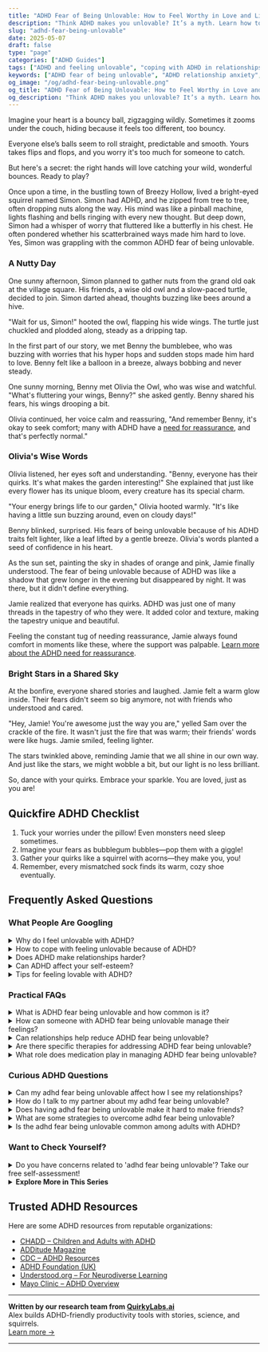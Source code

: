 ```yaml
---
title: "ADHD Fear of Being Unlovable: How to Feel Worthy in Love and Life"
description: "Think ADHD makes you unlovable? It’s a myth. Learn how to break free from fear, nurture self-worth, and build connections rooted in the real you."
slug: "adhd-fear-being-unlovable"
date: 2025-05-07
draft: false
type: "page"
categories: ["ADHD Guides"]
tags: ["ADHD and feeling unlovable", "coping with ADHD in relationships", "ADHD emotional regulation", "ADHD and relationship anxiety", "self-acceptance with ADHD", "managing ADHD symptoms in love", "ADHD adult love life"]
keywords: ["ADHD fear of being unlovable", "ADHD relationship anxiety", "self-worth with ADHD", "ADHD and emotional connection", "coping with ADHD in love", "ADHD and attachment", "adult ADHD self-acceptance"]
og_image: "/og/adhd-fear-being-unlovable.png"
og_title: "ADHD Fear of Being Unlovable: How to Feel Worthy in Love and Life"
og_description: "Think ADHD makes you unlovable? It’s a myth. Learn how to break free from fear, nurture self-worth, and build connections rooted in the real you."
---
```



Imagine your heart is a bouncy ball, zigzagging wildly. Sometimes it zooms under the couch, hiding because it feels too different, too bouncy.

Everyone else’s balls seem to roll straight, predictable and smooth. Yours takes flips and flops, and you worry it's too much for someone to catch.

But here's a secret: the right hands will love catching your wild, wonderful bounces. Ready to play?

Once upon a time, in the bustling town of Breezy Hollow, lived a bright-eyed squirrel named Simon. Simon had ADHD, and he zipped from tree to tree, often dropping nuts along the way. His mind was like a pinball machine, lights flashing and bells ringing with every new thought. But deep down, Simon had a whisper of worry that fluttered like a butterfly in his chest. He often pondered whether his scatterbrained ways made him hard to love. Yes, Simon was grappling with the common ADHD fear of being unlovable.

### A Nutty Day

One sunny afternoon, Simon planned to gather nuts from the grand old oak at the village square. His friends, a wise old owl and a slow-paced turtle, decided to join. Simon darted ahead, thoughts buzzing like bees around a hive.

"Wait for us, Simon!" hooted the owl, flapping his wide wings. The turtle just chuckled and plodded along, steady as a dripping tap.

In the first part of our story, we met Benny the bumblebee, who was buzzing with worries that his hyper hops and sudden stops made him hard to love. Benny felt like a balloon in a breeze, always bobbing and never steady.

One sunny morning, Benny met Olivia the Owl, who was wise and watchful. "What's fluttering your wings, Benny?" she asked gently. Benny shared his fears, his wings drooping a bit.

Olivia continued, her voice calm and reassuring, "And remember Benny, it's okay to seek comfort; many with ADHD have a [need for reassurance](/pages/adhd-need-for-reassurance), and that's perfectly normal."

### Olivia's Wise Words

Olivia listened, her eyes soft and understanding. "Benny, everyone has their quirks. It's what makes the garden interesting!" She explained that just like every flower has its unique bloom, every creature has its special charm.

"Your energy brings life to our garden," Olivia hooted warmly. "It's like having a little sun buzzing around, even on cloudy days!"

Benny blinked, surprised. His fears of being unlovable because of his ADHD traits felt lighter, like a leaf lifted by a gentle breeze. Olivia's words planted a seed of confidence in his heart.

As the sun set, painting the sky in shades of orange and pink, Jamie finally understood. The fear of being unlovable because of ADHD was like a shadow that grew longer in the evening but disappeared by night. It was there, but it didn't define everything.

Jamie realized that everyone has quirks. ADHD was just one of many threads in the tapestry of who they were. It added color and texture, making the tapestry unique and beautiful.

Feeling the constant tug of needing reassurance, Jamie always found comfort in moments like these, where the support was palpable. [Learn more about the ADHD need for reassurance](/pages/adhd-need-for-reassurance/).

### Bright Stars in a Shared Sky

At the bonfire, everyone shared stories and laughed. Jamie felt a warm glow inside. Their fears didn't seem so big anymore, not with friends who understood and cared.

"Hey, Jamie! You're awesome just the way you are," yelled Sam over the crackle of the fire. It wasn't just the fire that was warm; their friends' words were like hugs. Jamie smiled, feeling lighter.

The stars twinkled above, reminding Jamie that we all shine in our own way. And just like the stars, we might wobble a bit, but our light is no less brilliant.

So, dance with your quirks. Embrace your sparkle. You are loved, just as you are!

## Quickfire ADHD Checklist

1. Tuck your worries under the pillow! Even monsters need sleep sometimes.
2. Imagine your fears as bubblegum bubbles—pop them with a giggle!
3. Gather your quirks like a squirrel with acorns—they make you, you!
4. Remember, every mismatched sock finds its warm, cozy shoe eventually.

## Frequently Asked Questions



### What People Are Googling

<details><summary>Why do I feel unlovable with ADHD?</summary><p>Feeling unlovable is a common sentiment when you're dealing with ADHD, and it's really tough to feel that way. Remember, ADHD can sometimes make social interactions and maintaining relationships a bit more challenging, which might lead you to feel misunderstood or isolated. It's important to know that your worth isn't defined by ADHD or any single aspect of your life. Embracing your whole self, including your ADHD, can help you see the unique qualities and strengths you bring to your relationships. You are definitely lovable just as you are!</p></details>
<details><summary>How to cope with feeling unlovable because of ADHD?</summary><p>Oh, I understand how tough those feelings can be, but remember, your worth is not diminished by your ADHD. One helpful approach is to connect with others who share similar experiences, which can provide both comfort and perspective. Additionally, exploring your strengths and accomplishments can boost your self-esteem. Lastly, consider speaking with a therapist or coach who specializes in ADHD, as they can offer strategies tailored specifically to you and remind you of the unique qualities you bring to the world. You're truly valuable, just as you are!</p></details>
<details><summary>Does ADHD make relationships harder?</summary><p>Absolutely, navigating relationships with ADHD can indeed present its own set of challenges, but you're definitely not alone in this. ADHD can affect communication, attention, and emotional regulation, which are key components in maintaining healthy relationships. However, understanding and awareness can go a long way. Open dialogue about your needs and experiences with your loved ones can help build stronger bonds and mutual understanding. Remember, every relationship has its ups and downs, and having ADHD just adds a unique layer to the adventure.</p></details>
<details><summary>Can ADHD affect your self-esteem?</summary><p>Absolutely, it's quite common for ADHD to impact one's self-esteem. The challenges of managing daily tasks, keeping up with schedules, or even maintaining relationships can sometimes feel overwhelming and may lead to feelings of frustration or self-doubt. It's important to remember that these difficulties aren't a reflection of your worth or abilities; they're just a part of how your brain is wired. Recognizing your unique strengths and finding strategies that work for you can really help in boosting your confidence and embracing your wonderful qualities.</p></details>
<details><summary>Tips for feeling lovable with ADHD?</summary><p>Absolutely, feeling lovable with ADHD can sometimes be challenging, but remember, your ADHD is just one part of the beautiful tapestry that makes you, you! Start by celebrating your unique strengths and quirks—maybe it’s your creativity, your empathy, or your problem-solving skills. Surround yourself with supportive friends and family who appreciate you for who you are and remind you of your worth. Lastly, practice self-compassion. Speak to yourself with kindness and understanding, especially on tougher days. These steps can help you see just how lovable you truly are.</p></details>



### Practical FAQs

<details><summary>What is ADHD fear being unlovable and how common is it?</summary><p>Feeling like you might be unlovable because of your ADHD is actually quite common, and you’re definitely not alone in this worry. Many with ADHD struggle with feelings of inadequacy or fear that their unique traits might make them less loveable. It’s important to remember that ADHD comes with many strengths as well—creativity, passion, and the ability to think outside the box, just to name a few. Embracing all parts of yourself, including your ADHD, can help you see how lovable you truly are, to others and to yourself.</p></details>
<details><summary>How can someone with ADHD fear being unlovable manage their feelings?</summary><p>Hello there! First off, it's really important to know that feeling this way isn't uncommon, and you're definitely not alone in these feelings. A good step towards managing these feelings is by gently reminding yourself of your unique qualities and the love you offer to others. Consider seeking support through therapy or ADHD coaching where you can explore these feelings in a safe space and develop strategies to reinforce your self-esteem. Also, connecting with others who have ADHD can be incredibly validating—you'll likely find that many share similar feelings and can offer both support and understanding.</p></details>
<details><summary>Can relationships help reduce ADHD fear being unlovable?</summary><p>Absolutely, relationships can indeed play a significant role in mitigating feelings of being unlovable that some with ADHD might experience. When you're surrounded by understanding friends or partners, it becomes easier to see your own worth through their eyes. These relationships provide not just reassurance but also acceptance, which can be incredibly soothing. Remember, the right people will appreciate your unique qualities and contribute positively to your self-esteem.</p></details>
<details><summary>Are there specific therapies for addressing ADHD fear being unlovable?</summary><p>Absolutely, and it's great that you're reaching out about this. Many people with ADHD experience fears around being unlovable, and therapy can be really beneficial in addressing these feelings. Cognitive Behavioral Therapy (CBT) is particularly helpful as it can assist in challenging and changing unhelpful thought patterns. Another supportive approach is Acceptance and Commitment Therapy (ACT), which focuses on accepting feelings without judgment and committing to actions that align with your values. Both of these therapies provide effective tools to help manage and alleviate the fears associated with feeling unlovable. Remember, seeking help is a strong and loving step towards caring for yourself.</p></details>
<details><summary>What role does medication play in managing ADHD fear being unlovable?</summary><p>Medication can be a supportive tool in managing ADHD, particularly when feelings like fearing you're unlovable come into play. These medications primarily help improve focus and reduce impulsivity and hyperactivity, which can sometimes lead to smoother social interactions and stronger relationships. When you feel more in control of your symptoms, it might be easier to see your own worth and build confidence in your lovability. Remember, though, medication is just one part of the whole picture, and working with a therapist or coach can also help you navigate these emotional challenges.</p></details>



### Curious ADHD Questions

<details><summary>Can my adhd fear being unlovable affect how I see my relationships?</summary><p>Absolutely, feeling unlovable is a common concern among people with ADHD, and it can definitely color how you view your relationships. When ADHD makes it tough to meet certain social expectations, it’s easy to mistakenly believe that you're less worthy of love. But remember, your value isn't determined by perfect consistency or flawless interactions. Embracing your unique strengths and openly communicating your needs can help build more understanding and fulfilling relationships.</p></details>
<details><summary>How do I talk to my partner about my adhd fear being unlovable?</summary><p>Opening up about such vulnerable feelings can be really tough, but it's wonderful that you're considering sharing your thoughts with your partner. A good start might be to choose a quiet, comfortable time when you both are relaxed and not rushed. You could say something like, "I've been feeling a bit anxious about how my ADHD might affect how you see me, and I'd love to talk about it with you." This honest and gentle approach invites your partner into your feelings without pressure, making it easier for them to understand and support you. Remember, sharing your fears not only lightens your burden but also deepens the connection between you two.</p></details>
<details><summary>Does having adhd fear being unlovable make it hard to make friends?</summary><p>Absolutely, feeling like you might be unlovable because of ADHD can definitely make it tough to reach out and make connections with others. It's important to remember that ADHD is just a part of who you are, not the entirety of your worth or your personality. Many people find that the qualities that make them unique because of ADHD, like creativity, enthusiasm, and the ability to think outside the box, are actually quite lovable. It might help to take small steps towards friendship, focusing on common interests and shared experiences, and remember, everyone has something special about them that can draw others in.</p></details>
<details><summary>What are some strategies to overcome adhd fear being unlovable?</summary><p>Feeling unlovable is a common worry, and it's especially tough when ADHD adds its own twists. First, remind yourself that ADHD is a part of you, but it doesn't define your worth or your capacity to be loved. Building a support network of friends, family, or even online communities who understand and share your experiences can be incredibly affirming. Also, working with a therapist or coach who specializes in ADHD can help you develop strategies to manage these feelings and recognize your unique strengths and qualities. Remember, you are absolutely worthy of love and belonging, just as you are.</p></details>
<details><summary>Is the adhd fear being unlovable common among adults with ADHD?</summary><p>Absolutely, feeling unlovable is a common fear among adults with ADHD, and you're not alone in this. Many people with ADHD worry about how their traits—like forgetfulness or being easily distracted—might affect their relationships. It's important to remember that everyone has unique qualities that make them who they are, and being lovable goes far beyond any single trait or challenge. Embracing your whole self, including your ADHD, can help you connect authentically with others who will appreciate the full, wonderful person you are.</p></details>



### Want to Check Yourself?

<details><summary>Do you have concerns related to 'adhd fear being unlovable'? Take our free self-assessment!</summary><p>Absolutely, feeling unlovable is a common concern among many, especially when you're juggling ADHD. It can sometimes make relationships feel a bit more challenging, whether it's with friends, family, or partners. Our free self-assessment is designed to help you understand your feelings better and guide you toward strategies that might improve your self-esteem and relationship dynamics. It’s a warm, non-judgmental space to start unpacking those feelings, so why not give it a try? You deserve to feel loved and valued, just as you are.</p></details>

<script type="application/ld+json">
{
  "@context": "https://schema.org",
  "@type": "FAQPage",
  "mainEntity": [
    {
      "@type": "Question",
      "name": "Why do I feel unlovable with ADHD?",
      "acceptedAnswer": {
        "@type": "Answer",
        "text": "Feeling unlovable is a common sentiment when you're dealing with ADHD, and it's really tough to feel that way. Remember, ADHD can sometimes make social interactions and maintaining relationships a bit more challenging, which might lead you to feel misunderstood or isolated. It's important to know that your worth isn't defined by ADHD or any single aspect of your life. Embracing your whole self, including your ADHD, can help you see the unique qualities and strengths you bring to your relationships. You are definitely lovable just as you are!"
      }
    },
    {
      "@type": "Question",
      "name": "How to cope with feeling unlovable because of ADHD?",
      "acceptedAnswer": {
        "@type": "Answer",
        "text": "Oh, I understand how tough those feelings can be, but remember, your worth is not diminished by your ADHD. One helpful approach is to connect with others who share similar experiences, which can provide both comfort and perspective. Additionally, exploring your strengths and accomplishments can boost your self-esteem. Lastly, consider speaking with a therapist or coach who specializes in ADHD, as they can offer strategies tailored specifically to you and remind you of the unique qualities you bring to the world. You're truly valuable, just as you are!"
      }
    },
    {
      "@type": "Question",
      "name": "Does ADHD make relationships harder?",
      "acceptedAnswer": {
        "@type": "Answer",
        "text": "Absolutely, navigating relationships with ADHD can indeed present its own set of challenges, but you're definitely not alone in this. ADHD can affect communication, attention, and emotional regulation, which are key components in maintaining healthy relationships. However, understanding and awareness can go a long way. Open dialogue about your needs and experiences with your loved ones can help build stronger bonds and mutual understanding. Remember, every relationship has its ups and downs, and having ADHD just adds a unique layer to the adventure."
      }
    },
    {
      "@type": "Question",
      "name": "Can ADHD affect your self-esteem?",
      "acceptedAnswer": {
        "@type": "Answer",
        "text": "Absolutely, it's quite common for ADHD to impact one's self-esteem. The challenges of managing daily tasks, keeping up with schedules, or even maintaining relationships can sometimes feel overwhelming and may lead to feelings of frustration or self-doubt. It's important to remember that these difficulties aren't a reflection of your worth or abilities; they're just a part of how your brain is wired. Recognizing your unique strengths and finding strategies that work for you can really help in boosting your confidence and embracing your wonderful qualities."
      }
    },
    {
      "@type": "Question",
      "name": "Tips for feeling lovable with ADHD?",
      "acceptedAnswer": {
        "@type": "Answer",
        "text": "Absolutely, feeling lovable with ADHD can sometimes be challenging, but remember, your ADHD is just one part of the beautiful tapestry that makes you, you! Start by celebrating your unique strengths and quirks\u2014maybe it\u2019s your creativity, your empathy, or your problem-solving skills. Surround yourself with supportive friends and family who appreciate you for who you are and remind you of your worth. Lastly, practice self-compassion. Speak to yourself with kindness and understanding, especially on tougher days. These steps can help you see just how lovable you truly are."
      }
    }
  ]
}
</script>
<script type="application/ld+json">
{
  "@context": "https://schema.org",
  "@type": "Article",
  "author": {
    "@type": "Person",
    "name": "QuirkyLabs",
    "url": "https://quirkylabs.ai/about"
  },
  "headline": "adhd fear being unlovable: \"Feel Loved: Overcome ADHD Fear of Being Unlovable!\"",
  "mainEntityOfPage": "https://blog.quirkylabs.ai/pages/adhd-fear-being-unlovable/",
  "datePublished": "2025-05-07"
}
</script>
<script type="application/ld+json">
{
  "@context": "https://schema.org",
  "@type": "BreadcrumbList",
  "itemListElement": [
    {
      "@type": "ListItem",
      "position": 1,
      "name": "Home",
      "item": "https://quirkylabs.ai/"
    },
    {
      "@type": "ListItem",
      "position": 2,
      "name": "Blog",
      "item": "https://blog.quirkylabs.ai/"
    },
    {
      "@type": "ListItem",
      "position": 3,
      "name": "adhd fear being unlovable: \"Feel Loved: Overcome ADHD Fear of Being Unlovable!\"",
      "item": "https://blog.quirkylabs.ai/pages/adhd-fear-being-unlovable/"
    }
  ]
}
</script>

<details>
<summary><strong>Explore More in This Series</strong></summary>

- [Adhd Need For Reassurance](/pages/adhd-need-for-reassurance/)
- [Adhd Breakups And Blame](/pages/adhd-breakups-and-blame/)
- [Adhd Want Love But Hide](/pages/adhd-want-love-but-hide/)
- [Adhd Do I Deserve Love](/pages/adhd-do-i-deserve-love/)
- [Adhd Fear Of Rejection](/pages/adhd-fear-of-rejection/)
- [Adhd Love Me Then Leave Me](/pages/adhd-love-me-then-leave-me/)
- [Adhd Relationships Hard](/pages/adhd-relationships-hard/)
- [Adhd Impossible To Live With](/pages/adhd-impossible-to-live-with/)
</details>



## Trusted ADHD Resources

Here are some ADHD resources from reputable organizations:

- [CHADD – Children and Adults with ADHD](https://chadd.org)
- [ADDitude Magazine](https://www.additudemag.com)
- [CDC – ADHD Resources](https://www.cdc.gov/ncbddd/adhd)
- [ADHD Foundation (UK)](https://www.adhdfoundation.org.uk)
- [Understood.org – For Neurodiverse Learning](https://www.understood.org)
- [Mayo Clinic – ADHD Overview](https://www.mayoclinic.org/diseases-conditions/adhd)


---

**Written by our research team from [QuirkyLabs.ai](https://quirkylabs.ai)**  
Alex builds ADHD-friendly productivity tools with stories, science, and squirrels.  
[Learn more →](https://quirkylabs.ai)

---